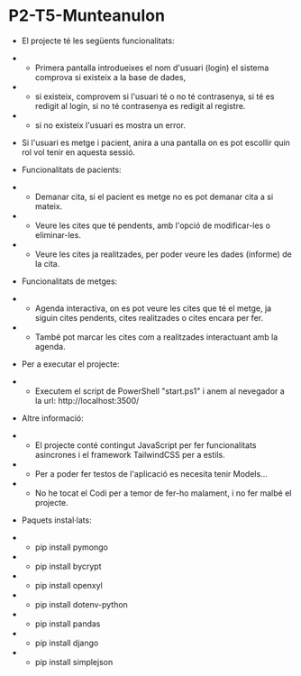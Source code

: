 # P2-T5-MunteanuIon
+ El projecte té les següents funcionalitats:
+ - Primera pantalla introdueixes el nom d'usuari (login) el sistema comprova si existeix a la base de dades,
+ - si existeix, comprovem si l'usuari té o no té contrasenya, si té es redigit al login, si no té contrasenya es redigit al registre.
+ - si no existeix l'usuari es mostra un error.

+ Si l'usuari es metge i pacient, anira a una pantalla on es pot escollir quin rol vol tenir en aquesta sessió.

+ Funcionalitats de pacients:
+ - Demanar cita, si el pacient es metge no es pot demanar cita a si mateix.
+ - Veure les cites que té pendents, amb l'opció de modificar-les o eliminar-les.
+ - Veure les cites ja realitzades, per poder veure les dades (informe) de la cita.

+ Funcionalitats de metges:
+ - Agenda interactiva, on es pot veure les cites que té el metge, ja siguin cites pendents, cites realitzades o cites encara per fer.
+ - També pot marcar les cites com a realitzades interactuant amb la agenda.

+ Per a executar el projecte: 
+ - Executem el script de PowerShell "start.ps1" i anem al nevegador a la url: http://localhost:3500/

+ Altre informació:
+ - El projecte conté contingut JavaScript per fer funcionalitats asincrones i el framework TailwindCSS per a estils.
+ - Per a poder fer testos de l'aplicació es necesita tenir Models...
+ - No he tocat el Codi per a temor de fer-ho malament, i no fer malbé el projecte.

+ Paquets instal·lats:
+ - pip install pymongo
+ - pip install bycrypt
+ - pip install openxyl
+ - pip install dotenv-python
+ - pip install pandas
+ - pip install django
+ - pip install simplejson
